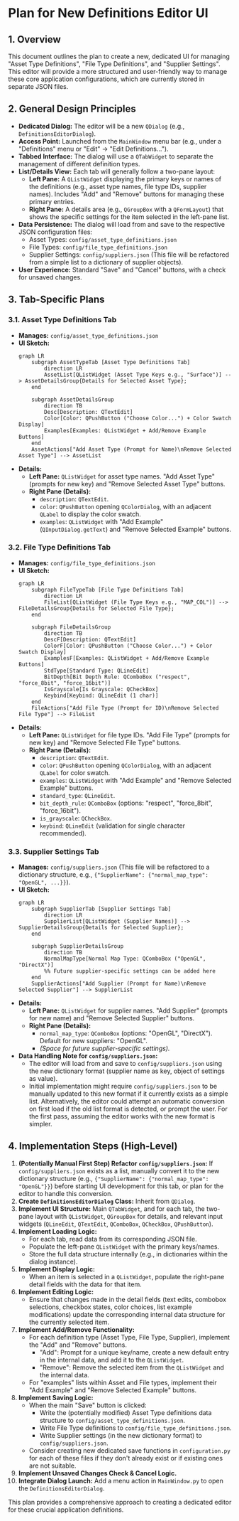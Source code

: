 # Plan for New Definitions Editor UI

## 1. Overview

This document outlines the plan to create a new, dedicated UI for managing "Asset Type Definitions", "File Type Definitions", and "Supplier Settings". This editor will provide a more structured and user-friendly way to manage these core application configurations, which are currently stored in separate JSON files.

## 2. General Design Principles

*   **Dedicated Dialog:** The editor will be a new `QDialog` (e.g., `DefinitionsEditorDialog`).
*   **Access Point:** Launched from the `MainWindow` menu bar (e.g., under a "Definitions" menu or "Edit" -> "Edit Definitions...").
*   **Tabbed Interface:** The dialog will use a `QTabWidget` to separate the management of different definition types.
*   **List/Details View:** Each tab will generally follow a two-pane layout:
    *   **Left Pane:** A `QListWidget` displaying the primary keys or names of the definitions (e.g., asset type names, file type IDs, supplier names). Includes "Add" and "Remove" buttons for managing these primary entries.
    *   **Right Pane:** A details area (e.g., `QGroupBox` with a `QFormLayout`) that shows the specific settings for the item selected in the left-pane list.
*   **Data Persistence:** The dialog will load from and save to the respective JSON configuration files:
    *   Asset Types: `config/asset_type_definitions.json`
    *   File Types: `config/file_type_definitions.json`
    *   Supplier Settings: `config/suppliers.json` (This file will be refactored from a simple list to a dictionary of supplier objects).
*   **User Experience:** Standard "Save" and "Cancel" buttons, with a check for unsaved changes.

## 3. Tab-Specific Plans

### 3.1. Asset Type Definitions Tab

*   **Manages:** `config/asset_type_definitions.json`
*   **UI Sketch:**
    ```mermaid
    graph LR
        subgraph AssetTypeTab [Asset Type Definitions Tab]
            direction LR
            AssetList[QListWidget (Asset Type Keys e.g., "Surface")] --> AssetDetailsGroup{Details for Selected Asset Type};
        end

        subgraph AssetDetailsGroup
            direction TB
            Desc[Description: QTextEdit]
            Color[Color: QPushButton ("Choose Color...") + Color Swatch Display]
            Examples[Examples: QListWidget + Add/Remove Example Buttons]
        end
        AssetActions["Add Asset Type (Prompt for Name)\nRemove Selected Asset Type"] --> AssetList
    ```
*   **Details:**
    *   **Left Pane:** `QListWidget` for asset type names. "Add Asset Type" (prompts for new key) and "Remove Selected Asset Type" buttons.
    *   **Right Pane (Details):**
        *   `description`: `QTextEdit`.
        *   `color`: `QPushButton` opening `QColorDialog`, with an adjacent `QLabel` to display the color swatch.
        *   `examples`: `QListWidget` with "Add Example" (`QInputDialog.getText`) and "Remove Selected Example" buttons.

### 3.2. File Type Definitions Tab

*   **Manages:** `config/file_type_definitions.json`
*   **UI Sketch:**
    ```mermaid
    graph LR
        subgraph FileTypeTab [File Type Definitions Tab]
            direction LR
            FileList[QListWidget (File Type Keys e.g., "MAP_COL")] --> FileDetailsGroup{Details for Selected File Type};
        end

        subgraph FileDetailsGroup
            direction TB
            DescF[Description: QTextEdit]
            ColorF[Color: QPushButton ("Choose Color...") + Color Swatch Display]
            ExamplesF[Examples: QListWidget + Add/Remove Example Buttons]
            StdType[Standard Type: QLineEdit]
            BitDepth[Bit Depth Rule: QComboBox ("respect", "force_8bit", "force_16bit")]
            IsGrayscale[Is Grayscale: QCheckBox]
            Keybind[Keybind: QLineEdit (1 char)]
        end
        FileActions["Add File Type (Prompt for ID)\nRemove Selected File Type"] --> FileList
    ```
*   **Details:**
    *   **Left Pane:** `QListWidget` for file type IDs. "Add File Type" (prompts for new key) and "Remove Selected File Type" buttons.
    *   **Right Pane (Details):**
        *   `description`: `QTextEdit`.
        *   `color`: `QPushButton` opening `QColorDialog`, with an adjacent `QLabel` for color swatch.
        *   `examples`: `QListWidget` with "Add Example" and "Remove Selected Example" buttons.
        *   `standard_type`: `QLineEdit`.
        *   `bit_depth_rule`: `QComboBox` (options: "respect", "force_8bit", "force_16bit").
        *   `is_grayscale`: `QCheckBox`.
        *   `keybind`: `QLineEdit` (validation for single character recommended).

### 3.3. Supplier Settings Tab

*   **Manages:** `config/suppliers.json` (This file will be refactored to a dictionary structure, e.g., `{"SupplierName": {"normal_map_type": "OpenGL", ...}}`).
*   **UI Sketch:**
    ```mermaid
    graph LR
        subgraph SupplierTab [Supplier Settings Tab]
            direction LR
            SupplierList[QListWidget (Supplier Names)] --> SupplierDetailsGroup{Details for Selected Supplier};
        end

        subgraph SupplierDetailsGroup
            direction TB
            NormalMapType[Normal Map Type: QComboBox ("OpenGL", "DirectX")]
            %% Future supplier-specific settings can be added here
        end
        SupplierActions["Add Supplier (Prompt for Name)\nRemove Selected Supplier"] --> SupplierList
    ```
*   **Details:**
    *   **Left Pane:** `QListWidget` for supplier names. "Add Supplier" (prompts for new name) and "Remove Selected Supplier" buttons.
    *   **Right Pane (Details):**
        *   `normal_map_type`: `QComboBox` (options: "OpenGL", "DirectX"). Default for new suppliers: "OpenGL".
        *   *(Space for future supplier-specific settings).*
*   **Data Handling Note for `config/suppliers.json`:**
    *   The editor will load from and save to `config/suppliers.json` using the new dictionary format (supplier name as key, object of settings as value).
    *   Initial implementation might require `config/suppliers.json` to be manually updated to this new format if it currently exists as a simple list. Alternatively, the editor could attempt an automatic conversion on first load if the old list format is detected, or prompt the user. For the first pass, assuming the editor works with the new format is simpler.

## 4. Implementation Steps (High-Level)

1.  **(Potentially Manual First Step) Refactor `config/suppliers.json`:** If `config/suppliers.json` exists as a list, manually convert it to the new dictionary structure (e.g., `{"SupplierName": {"normal_map_type": "OpenGL"}}`) before starting UI development for this tab, or plan for the editor to handle this conversion.
2.  **Create `DefinitionsEditorDialog` Class:** Inherit from `QDialog`.
3.  **Implement UI Structure:** Main `QTabWidget`, and for each tab, the two-pane layout with `QListWidget`, `QGroupBox` for details, and relevant input widgets (`QLineEdit`, `QTextEdit`, `QComboBox`, `QCheckBox`, `QPushButton`).
4.  **Implement Loading Logic:**
    *   For each tab, read data from its corresponding JSON file.
    *   Populate the left-pane `QListWidget` with the primary keys/names.
    *   Store the full data structure internally (e.g., in dictionaries within the dialog instance).
5.  **Implement Display Logic:**
    *   When an item is selected in a `QListWidget`, populate the right-pane detail fields with the data for that item.
6.  **Implement Editing Logic:**
    *   Ensure that changes made in the detail fields (text edits, combobox selections, checkbox states, color choices, list example modifications) update the corresponding internal data structure for the currently selected item.
7.  **Implement Add/Remove Functionality:**
    *   For each definition type (Asset Type, File Type, Supplier), implement the "Add" and "Remove" buttons.
        *   "Add": Prompt for a unique key/name, create a new default entry in the internal data, and add it to the `QListWidget`.
        *   "Remove": Remove the selected item from the `QListWidget` and the internal data.
    *   For "examples" lists within Asset and File types, implement their "Add Example" and "Remove Selected Example" buttons.
8.  **Implement Saving Logic:**
    *   When the main "Save" button is clicked:
        *   Write the (potentially modified) Asset Type definitions data structure to `config/asset_type_definitions.json`.
        *   Write File Type definitions to `config/file_type_definitions.json`.
        *   Write Supplier settings (in the new dictionary format) to `config/suppliers.json`.
    *   Consider creating new dedicated save functions in `configuration.py` for each of these files if they don't already exist or if existing ones are not suitable.
9.  **Implement Unsaved Changes Check & Cancel Logic.**
10. **Integrate Dialog Launch:** Add a menu action in `MainWindow.py` to open the `DefinitionsEditorDialog`.

This plan provides a comprehensive approach to creating a dedicated editor for these crucial application definitions.